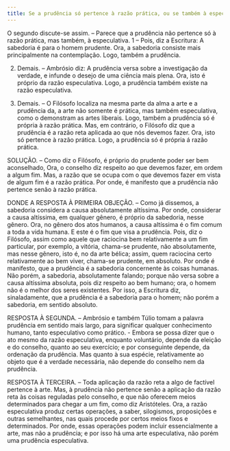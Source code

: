 ```yaml
---
title: Se a prudência só pertence à razão prática, ou se também à especulativa
---
```


O segundo discute-se assim. – Parece que a prudência não pertence só à razão prática, mas também, à especulativa.  1 – Pois, diz a Escritura: A sabedoria é para o homem prudente. Ora, a sabedoria consiste mais principalmente na contemplação. Logo, também a prudência.  

2. Demais. – Ambrósio diz: A prudência versa sobre a investigação da verdade, e infunde o desejo de uma ciência mais plena. Ora, isto é próprio da razão especulativa. Logo, a prudência também existe na razão especulativa.  

3. Demais. – O Filósofo localiza na mesma parte da alma a arte e a prudência da, a arte não somente é prática, mas também especulativa, como o demonstram as artes liberais. Logo, também a prudência só é própria à razão prática.  Mas, em contrário, o Filósofo diz que a prudência é a razão reta aplicada ao que nós devemos fazer. Ora, isto só pertence à razão prática. Logo, a prudência só é própria á razão prática.  

SOLUÇÃO. – Como diz o Filósofo, é próprio do prudente poder ser bem aconselhado, Ora, o conselho diz respeito ao que devemos fazer, em ordem a algum fim. Mas, a razão que se ocupa com o que devemos fazer em vista de algum fim é a razão prática. Por onde, é manifesto que a prudência não pertence senão à razão prática.  

DONDE A RESPOSTA À PRIMEIRA OBJEÇÃO. – Como já dissemos, a sabedoria considera a causa absolutamente altíssima. Por onde, considerar a causa altíssima, em qualquer gênero, é próprio da sabedoria, nesse gênero. Ora, no gênero dos atos humanos, a causa altíssima é o fim comum a toda a vida humana. E este é o fim que visa a prudência. Pois, diz o Filósofo, assim como aquele que raciocina bem relativamente a um fim particular, por exemplo, a vitória, chama-se prudente, não absolutamente, mas nesse gênero, isto é, no da arte bélica; assim, quem raciocina certo relativamente ao bem viver, chama-se prudente, em absoluto. Por onde é manifesto, que a prudência é a sabedoria concernente às coisas humanas. Não porém, a sabedoria, absolutamente falando; porque não versa sobre a causa altíssima absoluta, pois diz respeito ao bem humano; ora, o homem não é o melhor dos seres existentes. Por isso, a Escritura diz, sinaladamente, que a prudência é a sabedoria para o homem; não porém a sabedoria, em sentido absoluto.  

RESPOSTA À SEGUNDA. – Ambrósio e também Túlio tomam a palavra prudência em sentido mais largo, para significar qualquer conhecimento humano, tanto especulativo como prático. - Embora se possa dizer que o ato mesmo da razão especulativa, enquanto voluntário, depende da eleição e do conselho, quanto ao seu exercício; e por conseguinte depende, da ordenação da prudência. Mas quanto à sua espécie, relativamente ao objeto que é a verdade necessária, não depende do conselho nem da prudência.  

RESPOSTA À TERCEIRA. – Toda aplicação da razão reta a algo de factível pertence à arte. Mas, à prudência não pertence senão a aplicação da razão reta às coisas reguladas pelo conselho, e que não oferecem meios determinados para chegar a um fim, como diz Aristóteles. Ora, a razão especulativa produz certas operações, a saber, silogismos, proposições e outras semelhantes, nas quais procede por certos meios fixos e determinados. Por onde, essas operações podem incluir essencialmente a arte, mas não a prudência; e por isso há uma arte especulativa, não porém uma prudência especulativa.
